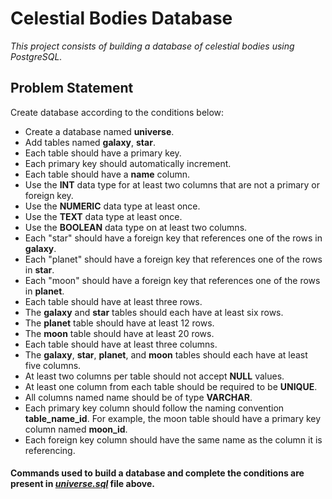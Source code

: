 # Celestial Bodies Database

*This project consists of building a database of celestial bodies using PostgreSQL.*

## Problem Statement

Create database according to the conditions below:
- Create a database named **universe**.
- Add tables named **galaxy**, **star**.
- Each table should have a primary key.
- Each primary key should automatically increment.
- Each table should have a **name** column.
- Use the **INT** data type for at least two columns that are not a primary or foreign key.
- Use the **NUMERIC** data type at least once.
- Use the **TEXT** data type at least once.
- Use the **BOOLEAN** data type on at least two columns.
- Each "star" should have a foreign key that references one of the rows in **galaxy**.
- Each "planet" should have a foreign key that references one of the rows in **star**.
- Each "moon" should have a foreign key that references one of the rows in **planet**.
- Each table should have at least three rows.
- The **galaxy** and **star** tables should each have at least six rows.
- The **planet** table should have at least 12 rows.
- The **moon** table should have at least 20 rows.
- Each table should have at least three columns.
- The **galaxy**, **star**, **planet**, and **moon** tables should each have at least five columns.
- At least two columns per table should not accept **NULL** values.
- At least one column from each table should be required to be **UNIQUE**.
- All columns named name should be of type **VARCHAR**.
- Each primary key column should follow the naming convention **table_name_id**. For example, the moon table should have a primary key column named **moon_id**.
- Each foreign key column should have the same name as the column it is referencing.



#### Commands used to build a database and complete the conditions are present in [*universe.sql*](https://github.com/nikitanpatil1/Celestial-Bodies-Database-FCC/blob/main/universe.sql) file above.
